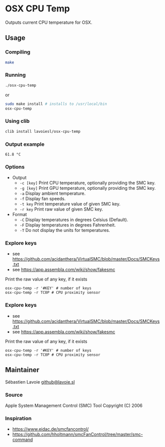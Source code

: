 # OSX CPU Temp

Outputs current CPU temperature for OSX.

## Usage

### Compiling

```bash
make
```

### Running

```bash
./osx-cpu-temp
```

or

```bash
sudo make install # installs to /usr/local/bin
osx-cpu-temp
```

### Using clib

```bash
clib install lavoiesl/osx-cpu-temp
```

### Output example

```
61.8 °C
```

### Options

* Output
    * `-c [key]` Print CPU temperature, optionally providing the SMC key.
    * `-g [key]` Print GPU temperature, optionally providing the SMC key.
    * `-a` Display ambient temperature.
    * `-f` Display fan speeds.
    * `-t key` Print temperature value of given SMC key.
    * `-r key` Print raw value of given SMC key.
* Format
    * `-C` Display temperatures in degrees Celsius (Default).
    * `-F` Display temperatures in degrees Fahrenheit.
    * `-T` Do not display the units for temperatures.

### Explore keys
* see https://github.com/acidanthera/VirtualSMC/blob/master/Docs/SMCKeys.txt
* see https://app.assembla.com/wiki/show/fakesmc

Print the raw value of any key, if it exists
```shell script
osx-cpu-temp -r '#KEY' # number of keys
osx-cpu-temp -r TC0P # CPU proximity sensor
```

### Explore keys
* see https://github.com/acidanthera/VirtualSMC/blob/master/Docs/SMCKeys.txt
* see https://app.assembla.com/wiki/show/fakesmc

Print the raw value of any key, if it exists
```shell script
osx-cpu-temp -r '#KEY' # number of keys
osx-cpu-temp -r TC0P # CPU proximity sensor
```

## Maintainer

Sébastien Lavoie <github@lavoie.sl>

### Source

Apple System Management Control (SMC) Tool
Copyright (C) 2006

### Inspiration

 * https://www.eidac.de/smcfancontrol/
 * https://github.com/hholtmann/smcFanControl/tree/master/smc-command
